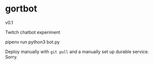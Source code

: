 # gortbot

v0.1

Twitch chatbot experiment

pipenv run python3 bot.py

Deploy manually with `git pull` and a manually set up durable service. Sorry.
